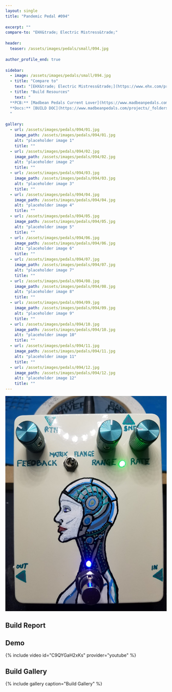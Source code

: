 ```yaml
---
layout: single
title: "Pandemic Pedal #094"

excerpt: ""
compare-to: "EHX&trade; Electric Mistress&trade;"

header:
  teaser: /assets/images/pedals/small/094.jpg

author_profile_end: true

sidebar:
  - image: /assets/images/pedals/small/094.jpg
  - title: "Compare to"
    text: "[EHX&trade; Electric Mistress&trade;](https://www.ehx.com/products/deluxe-electric-mistress/)"
  - title: "Build Resources"
    text: "
  **PCB:** [Madbean Pedals Current Lover](https://www.madbeanpedals.com/projects/index.html)<br>
  **Docs:** [BUILD DOC](https://www.madbeanpedals.com/projects/_folders/FilterMod/docs/CurrentLover_2015.zip)
  "

gallery:
  - url: /assets/images/pedals/094/01.jpg
    image_path: /assets/images/pedals/094/01.jpg
    alt: "placeholder image 1"
    title: ""
  - url: /assets/images/pedals/094/02.jpg
    image_path: /assets/images/pedals/094/02.jpg
    alt: "placeholder image 2"
    title: ""
  - url: /assets/images/pedals/094/03.jpg
    image_path: /assets/images/pedals/094/03.jpg
    alt: "placeholder image 3"
    title: ""
  - url: /assets/images/pedals/094/04.jpg
    image_path: /assets/images/pedals/094/04.jpg
    alt: "placeholder image 4"
    title: ""
  - url: /assets/images/pedals/094/05.jpg
    image_path: /assets/images/pedals/094/05.jpg
    alt: "placeholder image 5"
    title: ""
  - url: /assets/images/pedals/094/06.jpg
    image_path: /assets/images/pedals/094/06.jpg
    alt: "placeholder image 6"
    title: ""
  - url: /assets/images/pedals/094/07.jpg
    image_path: /assets/images/pedals/094/07.jpg
    alt: "placeholder image 7"
    title: ""
  - url: /assets/images/pedals/094/08.jpg
    image_path: /assets/images/pedals/094/08.jpg
    alt: "placeholder image 8"
    title: ""
  - url: /assets/images/pedals/094/09.jpg
    image_path: /assets/images/pedals/094/09.jpg
    alt: "placeholder image 9"
    title: ""
  - url: /assets/images/pedals/094/10.jpg
    image_path: /assets/images/pedals/094/10.jpg
    alt: "placeholder image 10"
    title: ""
  - url: /assets/images/pedals/094/11.jpg
    image_path: /assets/images/pedals/094/11.jpg
    alt: "placeholder image 11"
    title: ""
  - url: /assets/images/pedals/094/12.jpg
    image_path: /assets/images/pedals/094/12.jpg
    alt: "placeholder image 12"
    title: ""
---
```


[![header](/assets/images/pedals/094.jpg)](/assets/images/pedals/094.jpg)



## Build Report ##


## Demo ##

{% include video id="C9QYGaH2xKs" provider="youtube" %}

## Build Gallery ##

{% include gallery caption="Build Gallery" %}